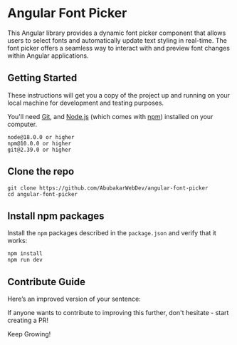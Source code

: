 # Angular Font Picker

This Angular library provides a dynamic font picker component that allows users to select fonts and automatically update text styling in real-time. The font picker offers a seamless way to interact with and preview font changes within Angular applications.

## Getting Started

These instructions will get you a copy of the project up and running on your local machine for development and testing purposes.

You'll need [Git](https://git-scm.com), and [Node.js](https://nodejs.org/en/download/) (which comes with [npm](http://npmjs.com)) installed on your computer.

```
node@18.0.0 or higher
npm@10.0.0 or higher
git@2.39.0 or higher
```

## Clone the repo

```shell
git clone https://github.com/AbubakarWebDev/angular-font-picker
cd angular-font-picker
```

## Install npm packages

Install the `npm` packages described in the `package.json` and verify that it works:

```shell
npm install
npm run dev
```

## Contribute Guide

Here’s an improved version of your sentence:

If anyone wants to contribute to improving this further, don't hesitate - start creating a PR!

Keep Growing!

